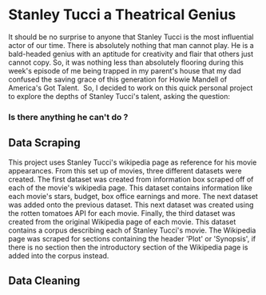 # Stanley Tucci a Theatrical Genius
It should be no surprise to anyone that Stanley Tucci is the most influential actor of our time. There is absolutely nothing that man cannot play. He is a bald-headed genius with an aptitude for creativity and flair that others just cannot copy. So, it was nothing less than absolutely flooring during this week's episode of me being trapped in my parent's house that my dad confused the saving grace of this generation for Howie Mandell of America's Got Talent. 
So, I decided to work on this quick personal project to explore the depths of Stanley Tucci's talent, asking the question:
### Is there anything he can't do ? 

## Data Scraping 

This project uses Stanley Tucci's wikipedia page as reference for his movie appearances. From this set up of movies, three different datasets were created. The first dataset was created from information box scraped off of each of the movie's wikipedia page. This dataset contains information like each movie's stars, budget, box office earnings and more. The next dataset was added onto the previous dataset. This next dataset was created using the rotten tomatoes API for each movie. Finally, the third dataset was created from the original Wikipedia page of each movie. This dataset contains a corpus describing each of Stanley Tucci's movie. The Wikipedia page was scraped for sections containing the header 'Plot' or 'Synopsis', if there is no section then the introductory section of the Wikipedia page is added into the corpus instead. 


## Data Cleaning

